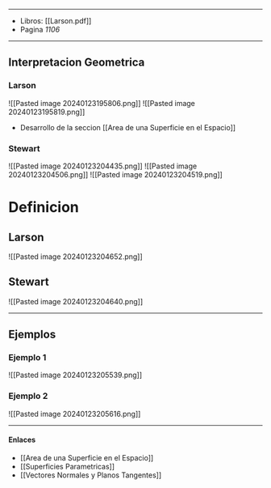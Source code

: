 
---
- Libros: [[Larson.pdf]]
- Pagina *1106*
---

## Interpretacion Geometrica

### Larson

![[Pasted image 20240123195806.png]] ![[Pasted image 20240123195819.png]]

- Desarrollo de la seccion [[Area de una Superficie en el Espacio]]

### Stewart

![[Pasted image 20240123204435.png]]
![[Pasted image 20240123204506.png]] ![[Pasted image 20240123204519.png]]

# Definicion

## Larson

![[Pasted image 20240123204652.png]]

## Stewart

![[Pasted image 20240123204640.png]]


---
## Ejemplos
### Ejemplo 1

![[Pasted image 20240123205539.png]]


### Ejemplo 2

![[Pasted image 20240123205616.png]]


---

#### Enlaces
- [[Area de una Superficie en el Espacio]]
- [[Superficies Parametricas]]
- [[Vectores Normales y Planos Tangentes]]
